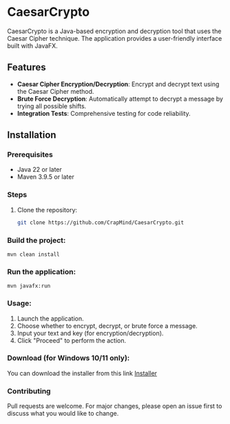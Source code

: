 # CaesarCrypto

CaesarCrypto is a Java-based encryption and decryption tool that uses the Caesar Cipher technique. The application provides a user-friendly interface built with JavaFX.

## Features

- **Caesar Cipher Encryption/Decryption**: Encrypt and decrypt text using the Caesar Cipher method.
- **Brute Force Decryption**: Automatically attempt to decrypt a message by trying all possible shifts.
- **Integration Tests**: Comprehensive testing for code reliability.

## Installation

### Prerequisites
- Java 22 or later
- Maven 3.9.5 or later

### Steps
1. Clone the repository:
   ```bash
   git clone https://github.com/CrapMind/CaesarCrypto.git
   ```

### Build the project:
`mvn clean install`

### Run the application:
`mvn javafx:run`

### Usage:
1. Launch the application.
2. Choose whether to encrypt, decrypt, or brute force a message.
3. Input your text and key (for encryption/decryption).
4. Click "Proceed" to perform the action.

### Download (for Windows 10/11 only):
You can download the installer from this link [Installer](https://drive.google.com/file/d/1SRlM3QOu6HU2f17I8Kx50vfNfNw2ubd3/view?usp=drive_link)

### Contributing
Pull requests are welcome. For major changes, please open an issue first to discuss what you would like to change.

